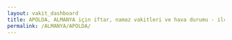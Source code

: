 ```yaml
---
layout: vakit_dashboard
title: APOLDA, ALMANYA için iftar, namaz vakitleri ve hava durumu - ilçe/eyalet seç
permalink: /ALMANYA/APOLDA/
---
```


<script type="text/javascript">
  var GLOBAL_COUNTRY = 'ALMANYA';
  var GLOBAL_CITY = 'APOLDA';
  var GLOBAL_STATE = '';
  var lat = 72;
  var lon = 21;
</script>
